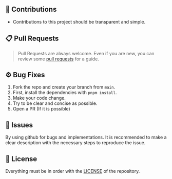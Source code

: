 
## 💪 Contributions

* Contributions to this project should be transparent and simple.

## 📋 Pull Requests

> Pull Requests are always welcome.
> Even if you are new, you can review some [pull requests](https://github.com/Ganyu-Studios/stelle-music/pulls?q=is%3Apr+is%3Aopen+label%3A"good+first+issue") for a guide.


## ⚙️ Bug Fixes

1. Fork the repo and create your branch from `main`.
2. First, install the dependencies with `pnpm install`.
3. Make your code change.
4. Try to be clear and concise as possible.
5. Open a PR (If it is possible)

## 🐛 Issues

By using github for bugs and implementations. It is recommended to make a clear description with the necessary steps to reproduce the issue.

## 🐐 License

Everything must be in order with the [LICENSE](/LICENSE) of the repository.